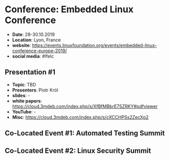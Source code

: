 # Conference: Embedded Linux Conference

* **Date**: 28-30.10.2019
* **Location**: Lyon, France
* **website**: https://events.linuxfoundation.org/events/embedded-linux-conference-europe-2019/
* **social media**: #lfelc

## Presentation #1

* **Topic**: TBD
* **Presenters**: Piotr Król
* **slides**: -
* **white papers**: https://cloud.3mdeb.com/index.php/s/XfBfMBbrE7SZRKY#pdfviewer
* **YouTube**: -
* **Misc**: https://cloud.3mdeb.com/index.php/s/cXCCHPSs2ZecXp2

## Co-Located Event #1: Automated Testing Summit

## Co-Located Event #2: Linux Security Summit

